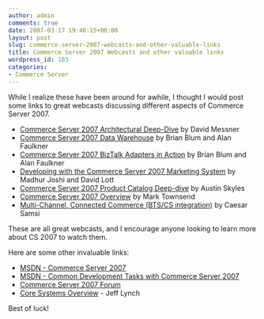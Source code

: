 ```yaml
---
author: admin
comments: true
date: 2007-03-17 19:40:15+00:00
layout: post
slug: commerce-server-2007-webcasts-and-other-valuable-links
title: Commerce Server 2007 Webcasts and other valuable links
wordpress_id: 103
categories:
- Commerce Server
---
```


While I realize these have been around for awhile, I thought I would post some links to great webcasts discussing different aspects of Commerce Server 2007.

* [Commerce Server 2007 Architectural Deep-Dive](https://msevents.microsoft.com/CUI/EventDetail.aspx?culture=en-US&EventID=1032303895&EventCategory=5) by David Messner  
* [Commerce Server 2007 Data Warehouse](mms://wm.microsoft.com/ms/commerceserver/DWASimpleOrderStatus.wmv) by Brian Blum and Alan Faulkner  
* [Commerce Server 2007 BizTalk Adapters in Action](mms://wm.microsoft.com/ms/commerceserver/CS_2007Adapters.wmv) by Brian Blum and Alan Faulkner  
* [Developing with the Commerce Server 2007 Marketing System](mms://wm.microsoft.com/ms/commerceserver/CS_marketing.wmv) by Madhur Joshi and David Lott  
* [Commerce Server 2007 Product Catalog Deep-dive](mms://wm.microsoft.com/ms/commerceserver/CS_catalog.wmv) by Austin Skyles  
* [Commerce Server 2007 Overview](http://www.microsoft.com/events/EventDetails.aspx?CMTYSvcSource=MSCOMMedia&Params=%7eCMTYDataSvcParams%5e%7earg+Name%3d%22ID%22+Value%3d%221032303897%22%2f%5e%7earg+Name%3d%22ProviderID%22+Value%3d%22A6B43178-497C-4225-BA42-DF595171F04C%22%2f%5e%7earg+Name%3d%22lang%22+Value%3d%22en%22%2f%5e%7earg+Name%3d%22cr%22+Value%3d%22US%22%2f%5e%7esParams%5e%7e%2fsParams%5e%7e%2fCMTYDataSvcParams%5e) by Mark Townsend  
* [Multi-Channel, Connected Commerce (BTS/CS integration)](http://www.microsoft.com/events/EventDetails.aspx?CMTYSvcSource=MSCOMMedia&Params=%7eCMTYDataSvcParams%5e%7earg+Name%3d%22ID%22+Value%3d%221032303712%22%2f%5e%7earg+Name%3d%22ProviderID%22+Value%3d%22A6B43178-497C-4225-BA42-DF595171F04C%22%2f%5e%7earg+Name%3d%22lang%22+Value%3d%22en%22%2f%5e%7earg+Name%3d%22cr%22+Value%3d%22US%22%2f%5e%7esParams%5e%7e%2fsParams%5e%7e%2fCMTYDataSvcParams%5e) by Caesar Samsi

These are all great webcasts, and I encourage anyone looking to learn more about CS 2007 to watch them.

Here are some other invaluable links:

* [MSDN - Commerce Server 2007](http://msdn2.microsoft.com/en-us/library/ms864793.aspx)  
* [MSDN - Common Development Tasks with Commerce Server 2007](http://msdn2.microsoft.com/en-us/library/aa544673.aspx)  
* [Commerce Server 2007 Forum](http://forums.microsoft.com/MSDN/ShowForum.aspx?ForumID=1059&SiteID=1)  
* [Core Systems Overview](http://codebetter.com/blogs/jeff.lynch/archive/2006/02/01/137452.aspx) - Jeff Lynch

Best of luck!